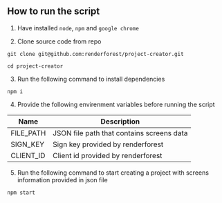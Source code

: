 ## How to run the script

1. Have installed `node`, `npm` and `google chrome`

2. Clone source code from repo

```
git clone git@github.com:renderforest/project-creator.git

cd project-creator
```

3. Run the following command to install dependencies

```
npm i
```

4. Provide the following envirenment variables before running the script

| Name          | Description                               |
|---------------|-------------------------------------------|
| FILE_PATH     | JSON file path that contains screens data |
| SIGN_KEY      | Sign key provided by renderforest         |
| CLIENT_ID     | Client id provided by renderforest        |

5. Run the following command to start creating a project with screens information provided in json file

```
npm start
```